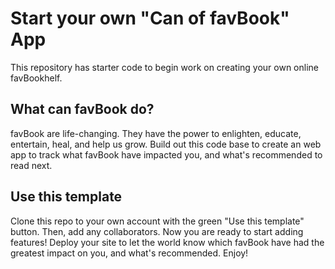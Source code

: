 # Start your own "Can of favBook" App

This repository has starter code to begin work on creating your own online favBookhelf.

## What can favBook do?

favBook are life-changing. They have the power to enlighten, educate, entertain, heal, and help us grow. Build out this code base to create an web app to track what favBook have impacted you, and what's recommended to read next.

## Use this template

Clone this repo to your own account with the green "Use this template" button. Then, add any collaborators. Now you are ready to start adding features! Deploy your site to let the world know which favBook have had the greatest impact on you, and what's recommended. Enjoy!
